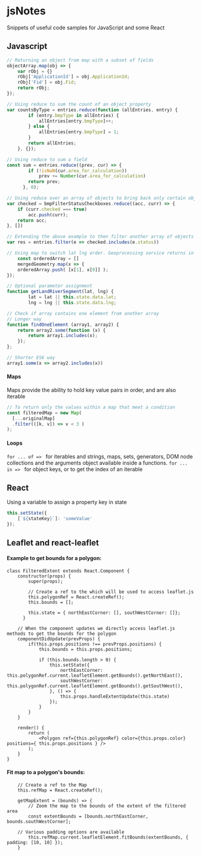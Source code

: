 # jsNotes
Snippets of useful code samples for JavaScript and some React

## Javascript
``` javascript
// Returning an object from map with a subset of fields
objectArray.map(obj => {
    var rObj = {}
    rObj['ApplicationId'] = obj.ApplicationId;
	rObj['Fid'] = obj.Fid;
    return rObj;
});
```

``` javascript
// Using reduce to sum the count of an object property
var countsByType = entries.reduce(function (allEntries, entry) {
        if (entry.bmpType in allEntries) {
            allEntries[entry.bmpType]++;
        } else {
            allEntries[entry.bmpType] = 1;
        }
        return allEntries;
    }, {});
```

``` javascript
// Using reduce to sum a field
const sum = entries.reduce((prev, cur) => {
        if (!isNaN(cur.area_for_calculation))
            prev += Number(cur.area_for_calculation)
        return prev;
      }, 0);
```

```js
// Using reduce over an array of objects to bring back only certain objects that match a condition
var checked = bmpFilterStatusCheckboxes.reduce((acc, curr) => {
    if (curr.checked === true)
        acc.push(curr);
    return acc;
}, [])

// Extending the above example to then filter another array of objects that have a field matching those results
var res = entries.filter(e => checked.includes(e.status))
```

``` javascript
// Using map to switch lat lng order. Geoprocessing service returns in [lng,lat], need to convert to [lat,lng] order
    const orderedArray = []
    mergedGeometry.map(x => {
	orderedArray.push( [x[1], x[0]] );
});
```

```javascript
// Optional parameter assignment
function getLandRiverSegment(lat, lng) {
        lat = lat || this.state.data.lat;
        lng = lng || this.state.data.lng;
````

``` js
// Check if array contains one element from another array
// Longer way
function findOneElement (array1, array2) {
    return array2.some(function (x) {
        return array1.includes(x);
    });
};

// Shorter ES6 way
array1.some(x => array2.includes(x))
```
#### Maps
Maps provide the ability to hold key value pairs in order, and are also iterable

```js
// To return only the values within a map that meet a condition
const filteredMap = new Map(
  [...originalMap]
  .filter(([k, v]) => v < 3 )
);
```

#### Loops
`for ... of => ` for iterables and strings, maps, sets, generators, DOM node collections and the arguments object available inside a functions.
`for ... in => ` for object keys, or to get the index of an iterable

## React
Using a variable to assign a property key in state
```js
this.setState({
	[`${stateKey}`]: 'someValue'
});
```


## Leaflet and react-leaflet
#### Example to get bounds for a polygon:
```
class FilteredExtent extends React.Component {
	constructor(props) {
        super(props);

        // Create a ref to the which will be used to access leaflet.js
        this.polygonRef = React.createRef();
        this.bounds = [];

        this.state = { northEastCorner: [], southWestCorner: []};
      }
	
    // When the component updates we directly access leaflet.js methods to get the bounds for the polygon
    componentDidUpdate(prevProps) {
        if(this.props.positions !== prevProps.positions) {
            this.bounds = this.props.positions;

            if (this.bounds.length > 0) {
                this.setState({
                    northEastCorner: this.polygonRef.current.leafletElement.getBounds().getNorthEast(),
                    southWestCorner: this.polygonRef.current.leafletElement.getBounds().getSouthWest(), 
                }, () => {
                    this.props.handleExtentUpdate(this.state)
                });
            }
        }
    }

    render() {
        return (
            <Polygon ref={this.polygonRef} color={this.props.color} positions={ this.props.positions } />
        );
    }
}
```

#### Fit map to a polygon's bounds:
```
    // Create a ref to the Map
    this.refMap = React.createRef();
    
    getMapExtent = (bounds) => {
        // Zoom the map to the bounds of the extent of the filtered area
        const extentBounds = [bounds.northEastCorner, bounds.southWestCorner];
	
	// Various padding options are available
        this.refMap.current.leafletElement.fitBounds(extentBounds, { padding: [10, 10] });
    }
```
